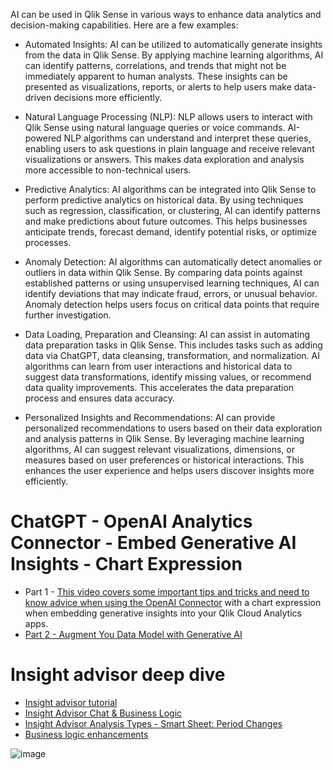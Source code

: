 AI can be used in Qlik Sense in various ways to enhance data analytics and decision-making capabilities. Here are a few examples:

- Automated Insights: AI can be utilized to automatically generate insights from the data in Qlik Sense. By applying machine learning algorithms, AI can identify patterns, correlations, and trends that might not be immediately apparent to human analysts. These insights can be presented as visualizations, reports, or alerts to help users make data-driven decisions more efficiently.

- Natural Language Processing (NLP): NLP allows users to interact with Qlik Sense using natural language queries or voice commands. AI-powered NLP algorithms can understand and interpret these queries, enabling users to ask questions in plain language and receive relevant visualizations or answers. This makes data exploration and analysis more accessible to non-technical users.

- Predictive Analytics: AI algorithms can be integrated into Qlik Sense to perform predictive analytics on historical data. By using techniques such as regression, classification, or clustering, AI can identify patterns and make predictions about future outcomes. This helps businesses anticipate trends, forecast demand, identify potential risks, or optimize processes.

- Anomaly Detection: AI algorithms can automatically detect anomalies or outliers in data within Qlik Sense. By comparing data points against established patterns or using unsupervised learning techniques, AI can identify deviations that may indicate fraud, errors, or unusual behavior. Anomaly detection helps users focus on critical data points that require further investigation.

- Data Loading, Preparation and Cleansing: AI can assist in automating data preparation tasks in Qlik Sense. This includes tasks such as adding data via ChatGPT, data cleansing, transformation, and normalization. AI algorithms can learn from user interactions and historical data to suggest data transformations, identify missing values, or recommend data quality improvements. This accelerates the data preparation process and ensures data accuracy.

- Personalized Insights and Recommendations: AI can provide personalized recommendations to users based on their data exploration and analysis patterns in Qlik Sense. By leveraging machine learning algorithms, AI can suggest relevant visualizations, dimensions, or measures based on user preferences or historical interactions. This enhances the user experience and helps users discover insights more efficiently.

# ChatGPT - OpenAI Analytics Connector - Embed Generative AI Insights - Chart Expression 

- Part 1 - [This video covers some important tips and tricks and need to know advice when using the OpenAI Connector](https://www.youtube.com/watch?v=R9ScDzEU9DQ) with a chart expression when embedding generative insights into your Qlik Cloud Analytics apps.
- [Part 2 - Augment You Data Model with Generative AI](https://youtu.be/XCaaRenozb8?t=25)

# Insight advisor deep dive
- [Insight advisor tutorial](https://youtu.be/MwYlPRw52GA)
- [Insight Advisor Chat & Business Logic](https://youtu.be/PO7GwxfdfFQ)
- [Insight Advisor Analysis Types - Smart Sheet: Period Changes](https://youtu.be/5V-zCjxZeDw?list=PLW1uf5CQ_gSq6klZOXSpKQ0afQFJyqqEh)
- [Business logic enhancements](https://youtu.be/9Law3vGI4Oo?t=14)

![image](https://user-images.githubusercontent.com/12411165/236797504-b6184c5d-7356-4635-8d6b-cc8650f5a503.png)


